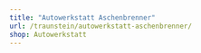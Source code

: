 ```yaml
---
title: "Autowerkstatt Aschenbrenner"
url: /traunstein/autowerkstatt-aschenbrenner/
shop: Autowerkstatt
---
```

